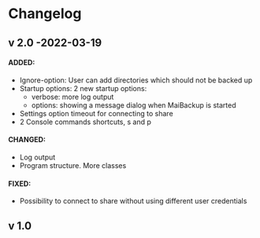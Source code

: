 # Changelog

v 2.0 -2022-03-19
--------
#### ADDED:
- Ignore-option: User can add directories which should not be backed up
- Startup options: 2 new startup options:
    - verbose: more log output
    - options: showing a message dialog when MaiBackup is started
- Settings option timeout for connecting to share
- 2 Console commands shortcuts, s and p 

#### CHANGED:
- Log output
- Program structure. More classes

#### FIXED:
- Possibility to connect to share without using different user credentials


v 1.0
--------